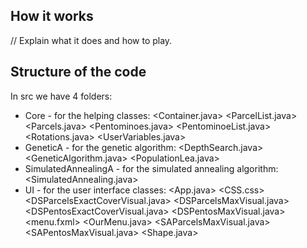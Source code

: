 ## How it works

// Explain what it does and how to play.

## Structure of the code

In src we have 4 folders:
- Core - for the helping classes:
                        <Container.java>
                        <ParcelList.java>
                        <Parcels.java>
                        <Pentominoes.java>
                        <PentominoeList.java>
                        <Rotations.java>
                        <UserVariables.java>
- GeneticA - for the genetic algorithm:
                        <DepthSearch.java>
                        <GeneticAlgorithm.java>
                        <PopulationLea.java>
- SimulatedAnnealingA - for the simulated annealing algorithm:
                        <SimulatedAnnealing.java>
- UI - for the user interface classes:
                        <App.java>
                        <CSS.css>
                        <DSParcelsExactCoverVisual.java>
                        <DSParcelsMaxVisual.java>
                        <DSPentosExactCoverVisual.java>
                        <DSPentosMaxVisual.java>
                        <menu.fxml>
                        <OurMenu.java>
                        <SAParcelsMaxVisual.java>
                        <SAPentosMaxVisual.java>
                        <Shape.java>
